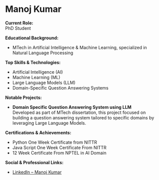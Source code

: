 # Manoj Kumar

**Current Role:**  
PhD Student

**Educational Background:**  
- MTech in Artificial Intelligence & Machine Learning, specialized in Natural Language Processing

**Top Skills & Technologies:**  
- Artificial Intelligence (AI)
- Machine Learning (ML)
- Large Language Models (LLM)
- Domain-Specific Question Answering Systems

**Notable Projects:**  
- **Domain Specific Question Answering System using LLM**  
  Developed as part of MTech dissertation, this project focused on building a question answering system tailored to specific domains by leveraging Large Language Models.

**Certifications & Achievements:**  
- Python One Week Certificate from NITTR
- Java Script One Week Certificate From NITTR
- 12 Week Certificate From NPTEL in AI Domain 

**Social & Professional Links:**  
- [LinkedIn – Manoj Kumar](https://www.linkedin.com/in/manoj-kumar-144612291)
